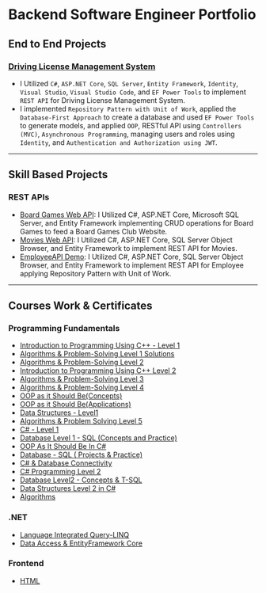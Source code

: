 # Backend Software Engineer Portfolio

## End to End Projects
### [Driving License Management System](https://github.com/MohamedBadwy360/Driving-License-Management-System-Backend-Project)
* I Utilized `C#`, `ASP.NET Core`, `SQL Server`, `Entity Framework`, `Identity`, `Visual Studio`, `Visual Studio Code`, and `EF Power Tools` to implement `REST API` for Driving License Management System.
* I implemented `Repository Pattern with Unit of Work`, applied the `Database-First Approach` to create a database and used `EF Power Tools` to generate models, and applied `OOP`, RESTful API using `Controllers (MVC)`, `Asynchronous Programming`, managing users and roles using `Identity`, and `Authentication and Authorization using JWT`.

---

## Skill Based Projects

### REST APIs
* [Board Games Web API](https://github.com/MohamedBadwy360/Board-Games-Web-API): I Utilized C#, ASP.NET Core, Microsoft SQL Server, and Entity Framework implementing CRUD operations for Board Games to feed a Board Games Club Website.
* [Movies Web API](https://github.com/MohamedBadwy360/MoviesAPI): I Utilized C#, ASP.NET Core, SQL Server Object Browser, and Entity Framework to implement REST API for Movies.
* [EmployeeAPI Demo](https://github.com/MohamedBadwy360/API-Demo): I Utilized C#, ASP.NET Core, SQL Server Object Browser, and Entity Framework to implement REST API for Employee applying Repository Pattern with Unit of Work.

---

## Courses Work & Certificates

### Programming Fundamentals
* [Introduction to Programming Using C++ - Level 1](https://github.com/MohamedBadwy360/Introduction-to-Programming-Using-C---Level-1)
* [Algorithms & Problem-Solving Level 1 Solutions](https://github.com/MohamedBadwy360/Algorithms-Problem-Solving-Level-1-Solutions)
* [Algorithms & Problem-Solving Level 2](https://github.com/MohamedBadwy360/Algorithms-Problem-Solving-Level-2)
* [Introduction to Programming Using C++ Level 2](https://github.com/MohamedBadwy360/Introduction-to-Programming-Using-C-Level-2)
* [Algorithms & Problem-Solving Level 3](https://github.com/MohamedBadwy360/Algorithms-Problem-Solving-Level-3)
* [Algorithms & Problem-Solving Level 4](https://github.com/MohamedBadwy360/Algorithms-Problem-Solving-Level-4)
* [OOP as it Should Be(Concepts)](https://github.com/MohamedBadwy360/OOP-as-it-Should-Be-Concepts)
* [OOP as it Should Be(Applications)](https://github.com/MohamedBadwy360/OOP-as-it-Should-Be-Applications)
* [Data Structures - Level1](https://github.com/MohamedBadwy360/Data-Structures-Level1)
* [Algorithms & Problem Solving Level 5](https://github.com/MohamedBadwy360/Algorithms-Problem-Solving-Level-5)
* [C# - Level 1](https://github.com/MohamedBadwy360/C-Sharp-Level-1)
* [Database Level 1 - SQL (Concepts and Practice)](https://github.com/MohamedBadwy360/Database-Level-1-SQL-Concepts-and-Practice)
* [OOP As It Should Be In C#](https://github.com/MohamedBadwy360/OOP-As-It-Should-Be-In-C-Sharp)
* [Database - SQL ( Projects & Practice)](https://github.com/MohamedBadwy360/Database-SQL-Projects-and-Practice)
* [C# & Database Connectivity](https://github.com/MohamedBadwy360/C-Sharp-Database-Connectivity)
* [C# Programming Level 2](https://github.com/MohamedBadwy360/C-Sharp-Programming-Level-2)
* [Database Level2 - Concepts & T-SQL](https://github.com/MohamedBadwy360/Database-Level2-Concepts-T-SQL)
* [Data Structures Level 2 in C#](https://github.com/MohamedBadwy360/Data-Structures-Level-2-in-C-Sharp)
* [Algorithms](https://github.com/MohamedBadwy360/Algorithms)


### .NET
* [Language Integrated Query-LINQ](https://github.com/MohamedBadwy360/Language-Integrated-Query-LINQ)
* [Data Access & EntityFramework Core](https://github.com/MohamedBadwy360/Data-Access-EntityFramework-Core)


### Frontend
* [HTML](https://github.com/MohamedBadwy360/HTML-Tutorial)
